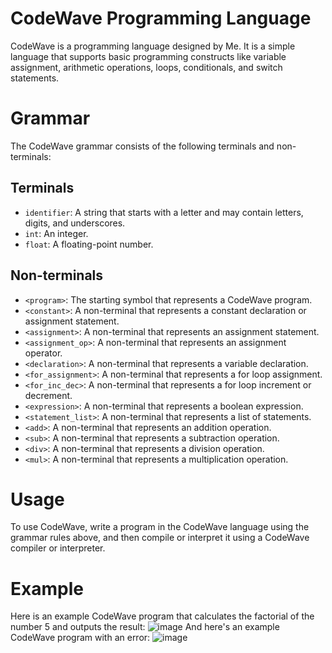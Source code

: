 # CodeWave Programming Language
CodeWave is a programming language designed by Me.
It is a simple language that supports basic programming constructs like variable assignment, arithmetic operations, loops, conditionals, and switch statements.

# Grammar
The CodeWave grammar consists of the following terminals and non-terminals:

## Terminals
* `identifier`: A string that starts with a letter and may contain letters, digits, and underscores.
* `int`: An integer.
* `float`: A floating-point number.

## Non-terminals
* `<program>`: The starting symbol that represents a CodeWave program.
* `<constant>`: A non-terminal that represents a constant declaration or assignment statement.
* `<assignment>`: A non-terminal that represents an assignment statement.
* `<assignment_op>`: A non-terminal that represents an assignment operator.
* `<declaration>`: A non-terminal that represents a variable declaration.
* `<for_assignment>`: A non-terminal that represents a for loop assignment.
* `<for_inc_dec>`: A non-terminal that represents a for loop increment or decrement.
* `<expression>`: A non-terminal that represents a boolean expression.
* `<statement_list>`: A non-terminal that represents a list of statements.
* `<add>`: A non-terminal that represents an addition operation.
* `<sub>`: A non-terminal that represents a subtraction operation.
* `<div>`: A non-terminal that represents a division operation.
* `<mul>`: A non-terminal that represents a multiplication operation.

# Usage
To use CodeWave, write a program in the CodeWave language using the grammar rules above, and then compile or interpret it using a CodeWave compiler or interpreter.

# Example
Here is an example CodeWave program that calculates the factorial of the number 5 and outputs the result:
![image](https://user-images.githubusercontent.com/100795596/235823193-a9f13027-877c-4964-abef-d2f2f1d687f6.png)
And here's an example CodeWave program with an error:
![image](https://user-images.githubusercontent.com/100795596/235823472-7a01561f-b83b-4f70-a99a-cf3d2b1cdaee.png)



